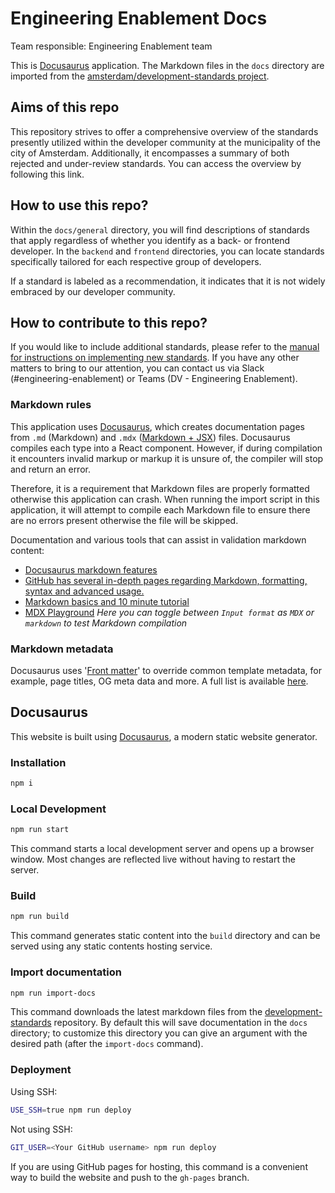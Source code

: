 # Engineering Enablement Docs

Team responsible: Engineering Enablement team

This is [Docusaurus](https://docusaurus.io/) application. The Markdown files in the `docs` directory are imported from the [amsterdam/development-standards project](https://github.com/Amsterdam/development-standards).

## Aims of this repo

This repository strives to offer a comprehensive overview of the standards presently utilized within the developer community at the municipality of the city of Amsterdam. Additionally, it encompasses a summary of both rejected and under-review standards. You can access the overview by following this link.

## How to use this repo?

Within the `docs/general` directory, you will find descriptions of standards that apply regardless of whether you identify as a back- or frontend developer. In the `backend` and `frontend` directories, you can locate standards specifically tailored for each respective group of developers.

If a standard is labeled as a recommendation, it indicates that it is not widely embraced by our developer community.

## How to contribute to this repo?

If you would like to include additional standards, please refer to the [manual for instructions on implementing new standards](https://developers.amsterdam/docs/general/project-documentation). If you have any other matters to bring to our attention, you can contact us via Slack (#engineering-enablement) or Teams (DV - Engineering Enablement).

### Markdown rules

This application uses <a href="https://docusaurus.io/" target="_blank">Docusaurus</a>, which creates documentation pages from `.md` (Markdown) and `.mdx` (<a href="https://mdxjs.com/" target="_blank">Markdown + JSX</a>) files. Docusaurus compiles each type into a React component. However, if during compilation it encounters invalid markup or markup it is unsure of, the compiler will stop and return an error.

Therefore, it is a requirement that Markdown files are properly formatted otherwise this application can crash. When running the import script in this application, it will attempt to compile each Markdown file to ensure there are no errors present otherwise the file will be skipped.

Documentation and various tools that can assist in validation markdown content:

- <a href="https://docusaurus.io/docs/markdown-features" target="_blank">Docusaurus markdown features</a>
- <a href="https://docs.github.com/en/get-started/writing-on-github/getting-started-with-writing-and-formatting-on-github/basic-writing-and-formatting-syntax" target="_blank">GitHub has several in-depth pages regarding Markdown, formatting, syntax and advanced usage.</a>
- <a href="https://commonmark.org/help/" target="_blank">Markdown basics and 10 minute tutorial</a>
- <a href="https://mdxjs.com/playground/" target="_blank">MDX Playground</a>
    *Here you can toggle between `Input format` as `MDX` or `markdown` to test Markdown compilation*

### Markdown metadata

Docusaurus uses '[Front matter](https://docusaurus.io/docs/markdown-features#front-matter)' to override common template metadata, for example, page titles, OG meta data and more. A full list is available [here](https://docusaurus.io/docs/api/plugins/@docusaurus/plugin-content-docs#markdown-front-matter).

## Docusaurus

This website is built using [Docusaurus](https://docusaurus.io/), a modern static website generator.

### Installation

```bash
npm i
```

### Local Development

```bash
npm run start
```

This command starts a local development server and opens up a browser window. Most changes are reflected live without having to restart the server.

### Build

```bash
npm run build
```

This command generates static content into the `build` directory and can be served using any static contents hosting service.

### Import documentation

```bash
npm run import-docs
```

This command downloads the latest markdown files from the [development-standards](https://github.com/Amsterdam/development-standards) repository. By default this will save documentation in the `docs` directory; to customize this directory you can give an argument with the desired path (after the `import-docs` command).

### Deployment

Using SSH:

```bash
USE_SSH=true npm run deploy
```

Not using SSH:

```bash
GIT_USER=<Your GitHub username> npm run deploy
```

If you are using GitHub pages for hosting, this command is a convenient way to build the website and push to the `gh-pages` branch.
